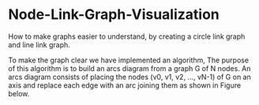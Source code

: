 # Node-Link-Graph-Visualization
How to make graphs easier to understand, by creating a circle link graph and line link graph.

To make the graph clear we have implemented an algorithm, The purpose of this algorithm is to build an arcs diagram from a graph G of N nodes. An arcs diagram consists of placing the nodes (v0, v1, v2, ..., vN-1) of G on an axis and replace each edge with an arc joining them as shown in Figure below.
